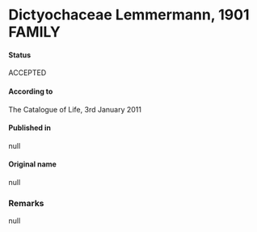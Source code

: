 Dictyochaceae Lemmermann, 1901 FAMILY
=======

#### Status
ACCEPTED

#### According to
The Catalogue of Life, 3rd January 2011

#### Published in
null

#### Original name
null

### Remarks
null